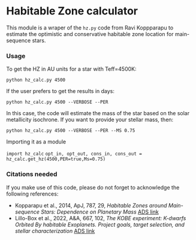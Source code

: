 # Habitable Zone calculator

This module is a wraper of the `hz.py` code from Ravi Koppparapu to estimate the optimistic and conservative habitable zone location for main-sequence stars.

### Usage

To get the HZ in AU units for a star with Teff=4500K:

`python hz_calc.py 4500`

If the user prefers to get the results in days:

`python hz_calc.py 4500 --VERBOSE --PER`

In this case, the code will estimate the mass of the star based on the solar metallicity isochrone. If you want to provide your stellar mass, then:

`python hz_calc.py 4500 --VERBOSE --PER --MS 0.75`

Importing it as a module

`import hz_calc`
`opt_in, opt_out, cons_in, cons_out = hz_calc.get_hz(4500,PER=true,Ms=0.75)`

### Citations needed

If you make use of this code, please do not forget to acknowledge the following references:
* Kopparapu et al., 2014, ApJ, 787, 29, *Habitable Zones around Main-sequence Stars: Dependence on Planetary Mass* [ADS link](https://ui.adsabs.harvard.edu/abs/2014ApJ...787L..29K/abstract)
* Lillo-Box et al., 2022, A&A, 667, 102, *The KOBE experiment: K-dwarfs Orbited By habitable Exoplanets. Project goals, target selection, and stellar characterization* [ADS link](https://ui.adsabs.harvard.edu/abs/2022A%26A...667A.102L/abstract)

